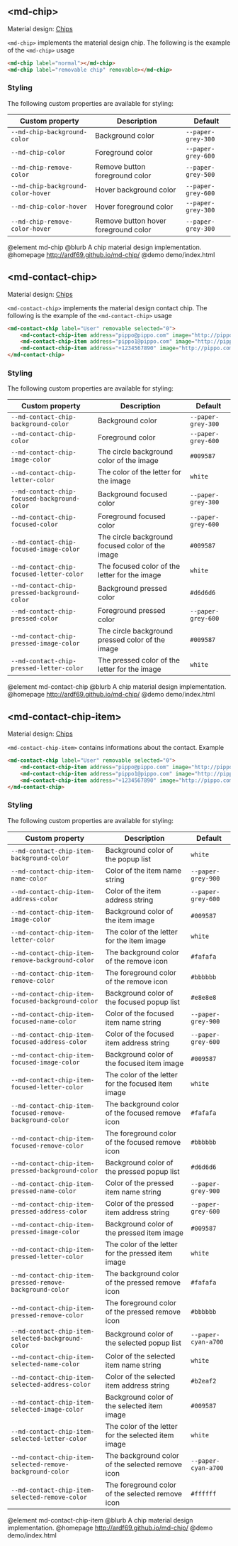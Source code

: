 ## &lt;md-chip&gt;

Material design: [Chips](https://material.google.com/components/chips.htm)

`<md-chip>` implements the material design chip. The following is the example
of the `<md-chip>` usage

```html
<md-chip label="normal"></md-chip>
<md-chip label="removable chip" removable></md-chip>
```

### Styling

The following custom properties are available for styling:

| Custom property | Description | Default |
| --- | --- | --- |
| `--md-chip-background-color` | Background color | `--paper-grey-300` |
| `--md-chip-color` | Foreground color | `--paper-grey-600` |
| `--md-chip-remove-color` | Remove button foreground color | `--paper-grey-500` |
| `--md-chip-background-color-hover` | Hover background color | `--paper-grey-600` |
| `--md-chip-color-hover` | Hover foreground color | `--paper-grey-300` |
| `--md-chip-remove-color-hover` | Remove button hover foreground color | `--paper-grey-300` |

@element md-chip
@blurb A chip material design implementation.
@homepage http://ardf69.github.io/md-chip/
@demo demo/index.html

## &lt;md-contact-chip&gt;

Material design: [Chips](https://material.google.com/components/chips.htm)

`<md-contact-chip>` implements the material design contact chip. The following is the example
of the `<md-contact-chip>` usage

```html
<md-contact-chip label="User" removable selected="0">
    <md-contact-chip-item address="pippo@pippo.com" image="http://pippo.com/face.jpg"></md-contact-chip-item>
    <md-contact-chip-item address="pippo1@pippo.com" image="http://pippo.com/face1.jpg"></md-contact-chip-item>
    <md-contact-chip-item address="+1234567890" image="http://pippo.com/face2.jpg"></md-contact-chip-item>
</md-contact-chip>
```

### Styling

The following custom properties are available for styling:

| Custom property | Description | Default |
| --- | --- | --- |
| `--md-contact-chip-background-color` | Background color | `--paper-grey-300` |
| `--md-contact-chip-color` | Foreground color | `--paper-grey-600` |
| `--md-contact-chip-image-color` | The circle background color of the image | `#009587` |
| `--md-contact-chip-letter-color` | The color of the letter for the image | `white` |
| `--md-contact-chip-focused-background-color` | Background focused color | `--paper-grey-300` |
| `--md-contact-chip-focused-color` | Foreground focused color | `--paper-grey-600` |
| `--md-contact-chip-focused-image-color` | The circle background focused color of the image | `#009587` |
| `--md-contact-chip-focused-letter-color` | The focused color of the letter for the image | `white` |
| `--md-contact-chip-pressed-background-color` | Background pressed color | `#d6d6d6` |
| `--md-contact-chip-pressed-color` | Foreground pressed color | `--paper-grey-600` |
| `--md-contact-chip-pressed-image-color` | The circle background pressed color of the image | `#009587` |
| `--md-contact-chip-pressed-letter-color` | The pressed color of the letter for the image | `white` |

@element md-contact-chip
@blurb A chip material design implementation.
@homepage http://ardf69.github.io/md-chip/
@demo demo/index.html

## &lt;md-contact-chip-item&gt;

Material design: [Chips](https://material.google.com/components/chips.htm)

`<md-contact-chip-item>` contains informations about the contact. Example

```html
<md-contact-chip label="User" removable selected="0">
    <md-contact-chip-item address="pippo@pippo.com" image="http://pippo.com/face.jpg"></md-contact-chip-item>
    <md-contact-chip-item address="pippo1@pippo.com" image="http://pippo.com/face1.jpg"></md-contact-chip-item>
    <md-contact-chip-item address="+1234567890" image="http://pippo.com/face2.jpg"></md-contact-chip-item>
</md-contact-chip>
```
### Styling

The following custom properties are available for styling:

| Custom property | Description | Default |
| --- | --- | --- |
| `--md-contact-chip-item-background-color` | Background color of the popup list | `white` |
| `--md-contact-chip-item-name-color` | Color of the item name string |`--paper-grey-900` |
| `--md-contact-chip-item-address-color` | Color of the item address string | `--paper-grey-600` |
| `--md-contact-chip-item-image-color` | Background color of the item image | `#009587` |
| `--md-contact-chip-item-letter-color` | The color of the letter for the item image | `white` |
| `--md-contact-chip-item-remove-background-color` | The background color of the remove icon | `#fafafa` |
| `--md-contact-chip-item-remove-color` | The foreground color of the remove icon | `#bbbbbb` |
| `--md-contact-chip-item-focused-background-color` | Background color of the focused popup list | `#e8e8e8` |
| `--md-contact-chip-item-focused-name-color` | Color of the focused item name string | `--paper-grey-900` |
| `--md-contact-chip-item-focused-address-color` | Color of the focused item address string | `--paper-grey-600` |
| `--md-contact-chip-item-focused-image-color` | Background color of the focused item image | `#009587` |
| `--md-contact-chip-item-focused-letter-color` | The color of the letter for the focused item image | `white` |
| `--md-contact-chip-item-focused-remove-background-color` | The background color of the focused remove icon | `#fafafa` |
| `--md-contact-chip-item-focused-remove-color` | The foreground color of the focused remove icon | `#bbbbbb` |
| `--md-contact-chip-item-pressed-background-color` | Background color of the pressed popup list | `#d6d6d6` |
| `--md-contact-chip-item-pressed-name-color` | Color of the pressed item name string | `--paper-grey-900` |
| `--md-contact-chip-item-pressed-address-color` | Color of the pressed item address string | `--paper-grey-600` |
| `--md-contact-chip-item-pressed-image-color` | Background color of the pressed item image | `#009587` |
| `--md-contact-chip-item-pressed-letter-color` | The color of the letter for the pressed item image | `white` |
| `--md-contact-chip-item-pressed-remove-background-color` | The background color of the pressed remove icon | `#fafafa` |
| `--md-contact-chip-item-pressed-remove-color` | The foreground color of the pressed remove icon | `#bbbbbb` |
| `--md-contact-chip-item-selected-background-color` | Background color of the selected popup list | `--paper-cyan-a700` |
| `--md-contact-chip-item-selected-name-color` | Color of the selected item name string | `white` |
| `--md-contact-chip-item-selected-address-color` | Color of the selected item address string | `#b2eaf2` |
| `--md-contact-chip-item-selected-image-color` | Background color of the selected item image | `#009587` |
| `--md-contact-chip-item-selected-letter-color` | The color of the letter for the selected item image | `white` |
| `--md-contact-chip-item-selected-remove-background-color` | The background color of the selected remove icon | `--paper-cyan-a700` |
| `--md-contact-chip-item-selected-remove-color` | The foreground color of the selected remove icon | `#ffffff` |

@element md-contact-chip-item
@blurb A chip material design implementation.
@homepage http://ardf69.github.io/md-chip/
@demo demo/index.html
